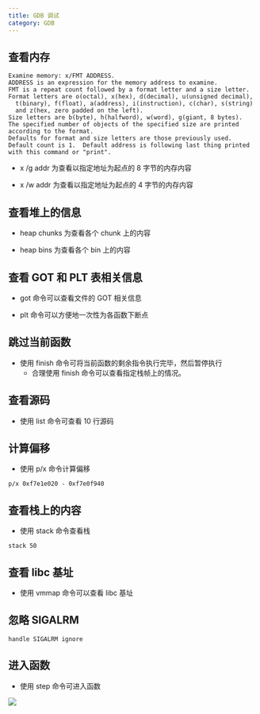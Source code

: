```yaml
---
title: GDB 调试
category: GDB
---
```

## 查看内存
``` shell
Examine memory: x/FMT ADDRESS.
ADDRESS is an expression for the memory address to examine.
FMT is a repeat count followed by a format letter and a size letter.
Format letters are o(octal), x(hex), d(decimal), u(unsigned decimal),
  t(binary), f(float), a(address), i(instruction), c(char), s(string)
  and z(hex, zero padded on the left).
Size letters are b(byte), h(halfword), w(word), g(giant, 8 bytes).
The specified number of objects of the specified size are printed
according to the format.
Defaults for format and size letters are those previously used.
Default count is 1.  Default address is following last thing printed
with this command or "print".
```
- x /g addr 为查看以指定地址为起点的 8 字节的内存内容

- x /w addr 为查看以指定地址为起点的 4 字节的内存内容

## 查看堆上的信息
- heap chunks 为查看各个 chunk 上的内容

- heap bins 为查看各个 bin 上的内容

## 查看 GOT 和 PLT 表相关信息
- got 命令可以查看文件的 GOT 相关信息

- plt 命令可以方便地一次性为各函数下断点

## 跳过当前函数
- 使用 finish 命令可将当前函数的剩余指令执行完毕，然后暂停执行
	- 合理使用 finish 命令可以查看指定栈帧上的情况。

## 查看源码
- 使用 list 命令可查看 10 行源码

## 计算偏移
- 使用 p/x 命令计算偏移
```
p/x 0xf7e1e020 - 0xf7e0f940
```

## 查看栈上的内容
- 使用 stack 命令查看栈
```
stack 50
```

## 查看 libc 基址
- 使用 vmmap 命令可以查看 libc 基址

## 忽略 SIGALRM
```
handle SIGALRM ignore
```

## 进入函数
- 使用 step 命令可进入函数

![]({{"/assets/1963fc5360e2b59df43702ba9637114d.jpg"}})